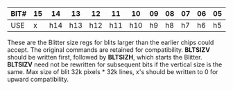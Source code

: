 | BIT# | 15 | 14 | 13 | 12 | 11 | 10 | 09 | 08 | 07 | 06 | 05 | 04 | 03 | 02 | 01 | 00 |
|------|----|----|----|----|----|----|----|----|----|----|----|----|----|----|----|----|
| USE | x | h14 | h13 | h12 | h11 | h10 | h9 | h8 | h7 | h6 | h5 | h4 | h3 | h2 | h1 | h0 |

These are the Blitter size regs for blits larger than the earlier
chips could accept. The original commands are retained for
compatibility. **BLTSIZV** should be written first, followed by **BLTSIZH**,
which starts the Blitter. **BLTSIZV** need not be rewritten for
subsequent bits if the vertical size is the same. Max size of
blit 32k pixels * 32k lines, x's should be written to 0 for
upward compatibility.